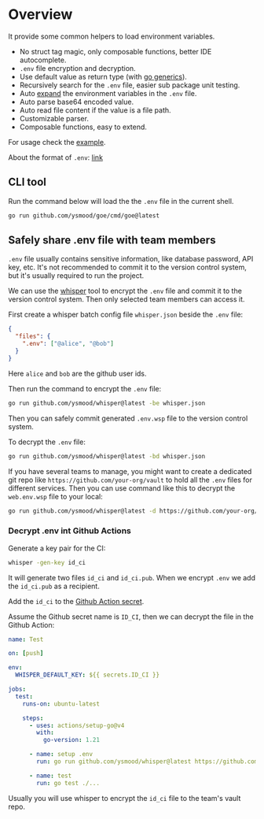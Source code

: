 # Overview

It provide some common helpers to load environment variables.

- No struct tag magic, only composable functions, better IDE autocomplete.
- `.env` file encryption and decryption.
- Use default value as return type (with [go generics](https://go.dev/blog/intro-generics)).
- Recursively search for the `.env` file, easier sub package unit testing.
- Auto [expand](https://pkg.go.dev/os#Expand) the environment variables in the `.env` file.
- Auto parse base64 encoded value.
- Auto read file content if the value is a file path.
- Customizable parser.
- Composable functions, easy to extend.

For usage check the [example](example/basic.go).

About the format of `.env`: [link](https://pkg.go.dev/github.com/compose-spec/compose-go@v1.20.2/dotenv)

## CLI tool

Run the command below will load the the `.env` file in the current shell.

```bash
go run github.com/ysmood/goe/cmd/goe@latest
```

## Safely share .env file with team members

`.env` file usually contains sensitive information, like database password, API key, etc.
It's not recommended to commit it to the version control system, but it's usually required to run the project.

We can use the [whisper](https://github.com/ysmood/whisper) tool to encrypt the `.env` file and commit it to the version control system.
Then only selected team members can access it.

First create a whisper batch config file `whisper.json` beside the `.env` file:

```json
{
  "files": {
    ".env": ["@alice", "@bob"]
  }
}
```

Here `alice` and `bob` are the github user ids.

Then run the command to encrypt the `.env` file:

```bash
go run github.com/ysmood/whisper@latest -be whisper.json
```

Then you can safely commit generated `.env.wsp` file to the version control system.

To decrypt the `.env` file:

```bash
go run github.com/ysmood/whisper@latest -bd whisper.json
```

If you have several teams to manage, you might want to create a dedicated git repo like `https://github.com/your-org/vault` to hold all the `.env` files for different services.
Then you can use command like this to decrypt the `web.env.wsp` file to your local:

```bash
go run github.com/ysmood/whisper@latest -d https://github.com/your-org/vault/blob/main/web.env.wsp > .env
```

### Decrypt .env int Github Actions

Generate a key pair for the CI:

```bash
whisper -gen-key id_ci
```

It will generate two files `id_ci` and `id_ci.pub`. When we encrypt `.env` we add the `id_ci.pub` as a recipient.

Add the `id_ci` to the [Github Action secret](https://docs.github.com/en/actions/security-guides/using-secrets-in-github-actions).

Assume the Github secret name is `ID_CI`, then we can decrypt the file in the Github Action:

```yaml
name: Test

on: [push]

env:
  WHISPER_DEFAULT_KEY: ${{ secrets.ID_CI }}

jobs:
  test:
    runs-on: ubuntu-latest

    steps:
      - uses: actions/setup-go@v4
        with:
          go-version: 1.21

      - name: setup .env
        run: go run github.com/ysmood/whisper@latest https://github.com/your-org/vault/blob/main/web.env.wsp > .env

      - name: test
        run: go test ./...
```

Usually you will use whisper to encrypt the `id_ci` file to the team's vault repo.
